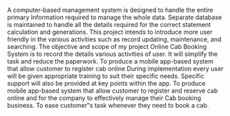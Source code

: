 A computer-based management system is designed to handle the entire primary 
Information required to manage the whole data. Separate database is maintained to handle 
all the details required for the correct statement calculation and generations. This project 
intends to introduce more user friendly in the various activities such as record updating, 
maintenance, and searching. The objective and scope of my project Online Cab Booking 
System is to record the details various activities of user. It will simplify the task and 
reduce the paperwork. To produce a mobile app-based system that allow customer to 
register cab online During implementation every user will be given appropriate training to 
suit their specific needs. Specific support will also be provided at key points within the 
app. 
To produce mobile app-based system that allow customer to register and reserve cab 
online and for the company to effectively manage their Cab booking business. To ease 
customer‟s task whenever they need to book a cab.

